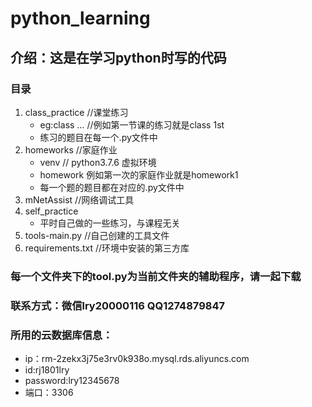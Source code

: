 # python_learning

## 介绍：这是在学习python时写的代码

### 目录

1. class_practice           //课堂练习
	- eg:class …           //例如第一节课的练习就是class 1st
	- 练习的题目在每一个.py文件中
2. homeworks                //家庭作业
	- venv                 // python3.7.6 虚拟环境
	- homework             例如第一次的家庭作业就是homework1
	- 每一个题的题目都在对应的.py文件中
3. mNetAssist               //网络调试工具
4. self_practice
    - 平时自己做的一些练习，与课程无关
5. tools-main.py            //自己创建的工具文件
6. requirements.txt         //环境中安装的第三方库

### 每一个文件夹下的tool.py为当前文件夹的辅助程序，请一起下载

### 联系方式：微信lry20000116 QQ1274879847

### 所用的云数据库信息：
* ip：rm-2zekx3j75e3rv0k938o.mysql.rds.aliyuncs.com
* id:rj1801lry
* password:lry12345678
* 端口：3306
